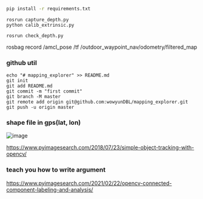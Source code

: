 ```sh
pip install -r requirements.txt
```


```
rosrun capture_depth.py
python calib_extrinsic.py

rosrun check_depth.py
```

rosbag record /amcl_pose /tf /outdoor_waypoint_nav/odometry/filtered_map


### github util
```
echo "# mapping_explorer" >> README.md
git init
git add README.md
git commit -m "first commit"
git branch -M master
git remote add origin git@github.com:wowyunDBL/mapping_explorer.git
git push -u origin master
``` 

### shape file in gps(lat, lon)
![image](https://github.com/wowyunDBL/mapping_explorer/blob/master/image/RGBD-point_cloud.png)

https://www.pyimagesearch.com/2018/07/23/simple-object-tracking-with-opencv/

### teach you how to write argument
https://www.pyimagesearch.com/2021/02/22/opencv-connected-component-labeling-and-analysis/
